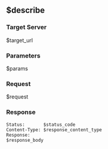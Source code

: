 ## $describe

### Target Server

$target_url

### Parameters

$params

### Request

$request

### Response

```
Status:       $status_code
Content-Type: $response_content_type
Response:
$response_body
```
